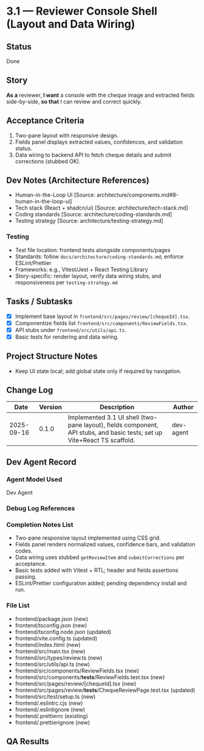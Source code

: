 # 3.1 — Reviewer Console Shell (Layout and Data Wiring)

## Status
Done

## Story
**As a** reviewer,
**I want** a console with the cheque image and extracted fields side-by-side,
**so that** I can review and correct quickly.

## Acceptance Criteria
1. Two-pane layout with responsive design.
2. Fields panel displays extracted values, confidences, and validation status.
3. Data wiring to backend API to fetch cheque details and submit corrections (stubbed OK).

## Dev Notes (Architecture References)
- Human-in-the-Loop UI [Source: architecture/components.md#8-human-in-the-loop-ui]
- Tech stack (React + shadcn/ui) [Source: architecture/tech-stack.md]
- Coding standards [Source: architecture/coding-standards.md]
- Testing strategy [Source: architecture/testing-strategy.md]

### Testing
- Test file location: frontend tests alongside components/pages
- Standards: follow `docs/architecture/coding-standards.md`; enforce ESLint/Prettier
- Frameworks: e.g., Vitest/Jest + React Testing Library
- Story-specific: render layout, verify data wiring stubs, and responsiveness per `testing-strategy.md`

## Tasks / Subtasks
- [x] Implement base layout in `frontend/src/pages/review/[chequeId].tsx`.
- [x] Componentize fields list `frontend/src/components/ReviewFields.tsx`.
- [x] API stubs under `frontend/src/utils/api.ts`.
- [x] Basic tests for rendering and data wiring.

## Project Structure Notes
- Keep UI state local; add global state only if required by navigation.

## Change Log
| Date | Version | Description | Author |
|------|---------|-------------|--------|
| 2025-09-16 | 0.1.0 | Implemented 3.1 UI shell (two-pane layout), fields component, API stubs, and basic tests; set up Vite+React TS scaffold. | dev-agent |

## Dev Agent Record
### Agent Model Used
Dev Agent

### Debug Log References


### Completion Notes List
- Two-pane responsive layout implemented using CSS grid.
- Fields panel renders normalized values, confidence bars, and validation codes.
- Data wiring uses stubbed `getReviewItem` and `submitCorrections` per acceptance.
- Basic tests added with Vitest + RTL; header and fields assertions passing.
- ESLint/Prettier configuration added; pending dependency install and run.

### File List
- frontend/package.json (new)
- frontend/tsconfig.json (new)
- frontend/tsconfig.node.json (updated)
- frontend/vite.config.ts (updated)
- frontend/index.html (new)
- frontend/src/main.tsx (new)
- frontend/src/types/review.ts (new)
- frontend/src/utils/api.ts (new)
- frontend/src/components/ReviewFields.tsx (new)
- frontend/src/components/__tests__/ReviewFields.test.tsx (new)
- frontend/src/pages/review/[chequeId].tsx (new)
- frontend/src/pages/review/__tests__/ChequeReviewPage.test.tsx (updated)
- frontend/src/test/setup.ts (new)
- frontend/.eslintrc.cjs (new)
- frontend/.eslintignore (new)
- frontend/.prettierrc (existing)
- frontend/.prettierignore (new)

## QA Results

